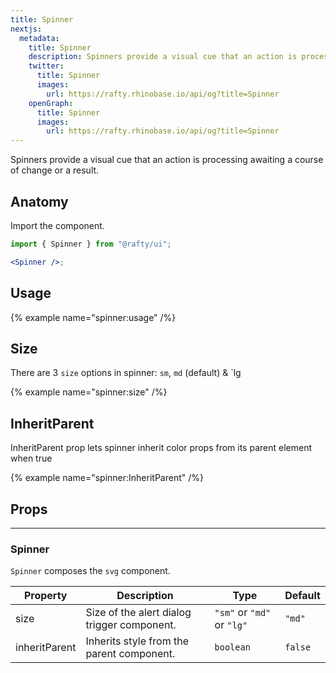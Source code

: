 ```yaml
---
title: Spinner
nextjs:
  metadata:
    title: Spinner
    description: Spinners provide a visual cue that an action is processing awaiting a course of change or a result.
    twitter:
      title: Spinner
      images:
        url: https://rafty.rhinobase.io/api/og?title=Spinner
    openGraph:
      title: Spinner
      images:
        url: https://rafty.rhinobase.io/api/og?title=Spinner
---
```


Spinners provide a visual cue that an action is processing awaiting a course of change or a result.

## Anatomy

Import the component.

```jsx
import { Spinner } from "@rafty/ui";

<Spinner />;
```

## Usage

{% example name="spinner:usage" /%}

## Size

There are 3 `size` options in spinner: `sm`, `md` (default) & `lg

{% example name="spinner:size" /%}

## InheritParent

InheritParent prop lets spinner inherit color props from its parent element when true

{% example name="spinner:InheritParent" /%}

## Props

---

### Spinner

`Spinner` composes the `svg` component.

| Property      | Description                                 | Type                       | Default |
| ------------- | ------------------------------------------- | -------------------------- | ------- |
| size          | Size of the alert dialog trigger component. | `"sm"` or `"md"` or `"lg"` | `"md"`  |
| inheritParent | Inherits style from the parent component.   | `boolean`                  | `false` |
